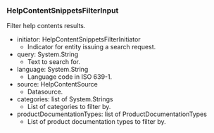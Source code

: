 ### HelpContentSnippetsFilterInput
Filter help contents results.

- initiator: HelpContentSnippetsFilterInitiator
  - Indicator for entity issuing a search request.
- query: System.String
  - Text to search for.
- language: System.String
  - Language code in ISO 639-1.
- source: HelpContentSource
  - Datasource.
- categories: list of System.Strings
  - List of categories to filter by.
- productDocumentationTypes: list of ProductDocumentationTypes
  - List of product documentation types to filter by.
